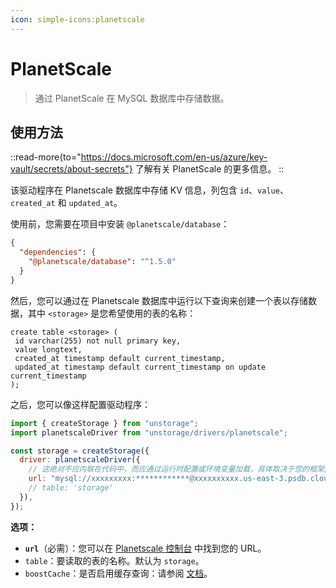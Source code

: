 ```yaml
---
icon: simple-icons:planetscale
---
```


# PlanetScale

> 通过 PlanetScale 在 MySQL 数据库中存储数据。

## 使用方法

::read-more{to="https://docs.microsoft.com/en-us/azure/key-vault/secrets/about-secrets"}
了解有关 PlanetScale 的更多信息。
::

该驱动程序在 Planetscale 数据库中存储 KV 信息，列包含 `id`、`value`、`created_at` 和 `updated_at`。

使用前，您需要在项目中安装 `@planetscale/database`：

```json
{
  "dependencies": {
    "@planetscale/database": "^1.5.0"
  }
}
```

然后，您可以通过在 Planetscale 数据库中运行以下查询来创建一个表以存储数据，其中 `<storage>` 是您希望使用的表的名称：

```
create table <storage> (
 id varchar(255) not null primary key,
 value longtext,
 created_at timestamp default current_timestamp,
 updated_at timestamp default current_timestamp on update current_timestamp
);
```

之后，您可以像这样配置驱动程序：

```js
import { createStorage } from "unstorage";
import planetscaleDriver from "unstorage/drivers/planetscale";

const storage = createStorage({
  driver: planetscaleDriver({
    // 这绝对不应内联在代码中，而应通过运行时配置或环境变量加载，具体取决于您的框架/项目。
    url: "mysql://xxxxxxxxx:************@xxxxxxxxxx.us-east-3.psdb.cloud/my-database?sslaccept=strict",
    // table: 'storage'
  }),
});
```

**选项：**

- **`url`**（必需）：您可以在 [Planetscale 控制台](https://planetscale.com/docs/tutorials/connect-nodejs-app) 中找到您的 URL。
- `table`：要读取的表的名称。默认为 `storage`。
- `boostCache`：是否启用缓存查询：请参阅 [文档](https://planetscale.com/docs/concepts/query-caching-with-planetscale-boost#using-cached-queries-in-your-application)。